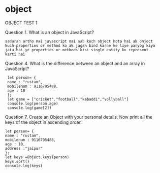 # object
OBJECT TEST 1

Question 1.
What is an object in JavaScript?
```
sadaran artho mai javascript mai sab kuch object hota hai ak onject kuch properties or method ko ak jagah bind karne ke liye paryog kiya jata hai ye properties or methods kisi single entity ko represent karti hai
```

Question 4.
What is the difference between an object and an array in JavaScript?
```
 let person= {
 name : "rustam",
 mobilenum : 9116795488,
 age : 18
 };
 let game = ["cricket","football","kabaddi","vollyball"]
 console.log(person.age)
 console.log(game[2])
 ```

Question 7.
Create an Object with your personal details. Now print all the keys of the object in ascending order.
```
let person= {
name : "rustam",
mobilenum : 9116795488,
age : 18,
address :"jaipur"
};
let keys =Object.keys(person)
keys.sort()
console.log(keys)
```